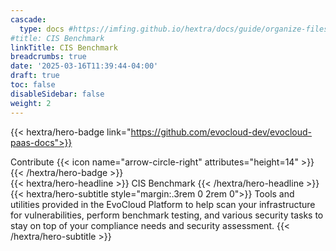 ```yaml
---
cascade:
  type: docs #https://imfing.github.io/hextra/docs/guide/organize-files/#layouts
#title: CIS Benchmark
linkTitle: CIS Benchmark
breadcrumbs: true
date: '2025-03-16T11:39:44-04:00'
draft: true
toc: false
disableSidebar: false
weight: 2
---
```


<!-- markdownlint-disable MD033 MD034-->
{{< hextra/hero-badge link="https://github.com/evocloud-dev/evocloud-paas-docs">}}
  <div class="hx-w-2 hx-h-2 hx-rounded-full hx-bg-primary-400"></div>
  Contribute
  {{< icon name="arrow-circle-right" attributes="height=14" >}}
{{< /hextra/hero-badge >}}

<div class="hx-mt-6 hx-mb-6">
{{< hextra/hero-headline >}}
  CIS Benchmark 
{{< /hextra/hero-headline >}}
</div>

<div class="hx-mb-12">
{{< hextra/hero-subtitle style="margin:.3rem 0 2rem 0">}}
  Tools and utilities provided in the EvoCloud Platform to help scan your infrastructure for vulnerabilities,
  perform benchmark testing, and various security tasks to stay on top of your compliance needs and security assessment.
{{< /hextra/hero-subtitle >}}
</div>

